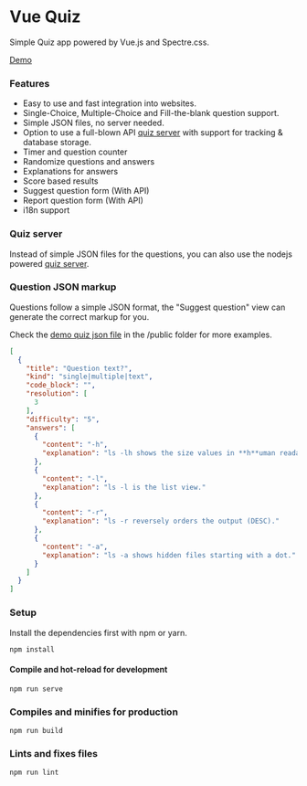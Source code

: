 # Vue Quiz

Simple Quiz app powered by Vue.js and Spectre.css.

[Demo](https://bytee.net/quiz/lpic-1-exam-102#/)

### Features

* Easy to use and fast integration into websites.
* Single-Choice, Multiple-Choice and Fill-the-blank question support.
* Simple JSON files, no server needed.
* Option to use a full-blown API [quiz server](https://github.com/bytee-net/quiz-server) with support for tracking & database storage.
* Timer and question counter
* Randomize questions and answers
* Explanations for answers
* Score based results
* Suggest question form (With API)
* Report question form (With API)
* i18n support

### Quiz server

Instead of simple JSON files for the questions, you can also use the nodejs powered [quiz server](https://github.com/bytee-net/quiz-server).

### Question JSON markup

Questions follow a simple JSON format, the "Suggest question" view can generate the correct markup for you.

Check the [demo quiz json file](https://github.com/bytee-net/quiz/blob/master/public/sample-questions-lpic101.json) in the /public folder for more examples.

```json
[
  {
    "title": "Question text?",
    "kind": "single|multiple|text",
    "code_block": "",
    "resolution": [
      3
    ],
    "difficulty": "5",
    "answers": [
      {
        "content": "-h",
        "explanation": "ls -lh shows the size values in **h**uman readable format."
      },
      {
        "content": "-l",
        "explanation": "ls -l is the list view."
      },
      {
        "content": "-r",
        "explanation": "ls -r reversely orders the output (DESC)."
      },
      {
        "content": "-a",
        "explanation": "ls -a shows hidden files starting with a dot."
      }
    ]
  }
]
```

### Setup

Install the dependencies first with npm or yarn.

```
npm install
```

#### Compile and hot-reload for development
```
npm run serve
```

### Compiles and minifies for production
```
npm run build
```

### Lints and fixes files
```
npm run lint
```
